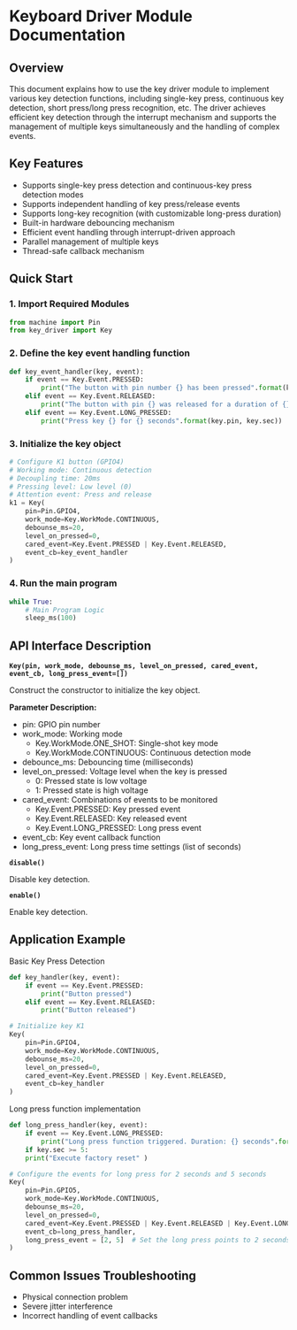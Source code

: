 # Keyboard Driver Module Documentation
## Overview 

This document explains how to use the key driver module to implement various key detection functions, including single-key press, continuous key detection, short press/long press recognition, etc. The driver achieves efficient key detection through the interrupt mechanism and supports the management of multiple keys simultaneously and the handling of complex events.
## Key Features 

- Supports single-key press detection and continuous-key press detection modes
- Supports independent handling of key press/release events
- Supports long-key recognition (with customizable long-press duration)
- Built-in hardware debouncing mechanism
- Efficient event handling through interrupt-driven approach
- Parallel management of multiple keys
- Thread-safe callback mechanism

## Quick Start
### 1. Import Required Modules 
```python
from machine import Pin
from key_driver import Key
```
### 2. Define the key event handling function 
```python
def key_event_handler(key, event):
    if event == Key.Event.PRESSED:
        print("The button with pin number {} has been pressed".format(key.pin)) 
    elif event == Key.Event.RELEASED:
        print("The button with pin {} was released for a duration of {} seconds.".format(key.pin, key.sec)) 
    elif event == Key.Event.LONG_PRESSED:
        print("Press key {} for {} seconds".format(key.pin, key.sec)) 
```
### 3. Initialize the key object 
```python
# Configure K1 button (GPIO4)
# Working mode: Continuous detection
# Decoupling time: 20ms
# Pressing level: Low level (0)
# Attention event: Press and release 
k1 = Key(
    pin=Pin.GPIO4,
    work_mode=Key.WorkMode.CONTINUOUS,
    debounse_ms=20,
    level_on_pressed=0,
    cared_event=Key.Event.PRESSED | Key.Event.RELEASED,
    event_cb=key_event_handler
)
```
### 4. Run the main program 
```python
while True:
    # Main Program Logic 
    sleep_ms(100)
```

## API Interface Description 

**`Key(pin, work_mode, debounse_ms, level_on_pressed, cared_event, event_cb, long_press_event=[])`**


Construct the constructor to initialize the key object. 

**Parameter Description:**

- pin: GPIO pin number
- work_mode: Working mode
    - Key.WorkMode.ONE_SHOT: Single-shot key mode
    - Key.WorkMode.CONTINUOUS: Continuous detection mode
- debounce_ms: Debouncing time (milliseconds)
- level_on_pressed: Voltage level when the key is pressed
    - 0: Pressed state is low voltage
    - 1: Pressed state is high voltage
- cared_event: Combinations of events to be monitored
    - Key.Event.PRESSED: Key pressed event
    - Key.Event.RELEASED: Key released event
    - Key.Event.LONG_PRESSED: Long press event
- event_cb: Key event callback function
- long_press_event: Long press time settings (list of seconds) 

**`disable()`**


Disable key detection. 

**`enable()`**


Enable key detection.

## Application Example
Basic Key Press Detection 
```python
def key_handler(key, event):
    if event == Key.Event.PRESSED:
        print("Button pressed") 
    elif event == Key.Event.RELEASED:
        print("Button released") 

# Initialize key K1 
Key(
    pin=Pin.GPIO4,
    work_mode=Key.WorkMode.CONTINUOUS,
    debounse_ms=20,
    level_on_pressed=0,
    cared_event=Key.Event.PRESSED | Key.Event.RELEASED,
    event_cb=key_handler
)
```
Long press function implementation 
```python
def long_press_handler(key, event):
    if event == Key.Event.LONG_PRESSED:
        print("Long press function triggered. Duration: {} seconds".format(key.sec)) 
    if key.sec >= 5:
    print("Execute factory reset" )

# Configure the events for long press for 2 seconds and 5 seconds 
Key(
    pin=Pin.GPIO5,
    work_mode=Key.WorkMode.CONTINUOUS,
    debounse_ms=20,
    level_on_pressed=0,
    cared_event=Key.Event.PRESSED | Key.Event.RELEASED | Key.Event.LONG_PRESSED,
    event_cb=long_press_handler,
    long_press_event = [2, 5]  # Set the long press points to 2 seconds and 5 seconds. 
)
```
## Common Issues Troubleshooting
- Physical connection problem
- Severe jitter interference
- Incorrect handling of event callbacks